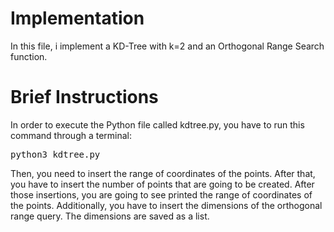 # Implementation

In this file, i implement a KD-Tree with k=2 and an Orthogonal Range Search function.


# Brief Instructions

In order to execute the Python file called kdtree.py, you have to run this command through a terminal:
<pre>python3 kdtree.py</pre>
Then, you need to insert the range of coordinates of the points. After that, you have to insert the number of points 
that are going to be created. After those insertions, you are going to see printed the range of coordinates of the points.
Additionally, you have to insert the dimensions of the orthogonal range query. The dimensions are saved as a list.